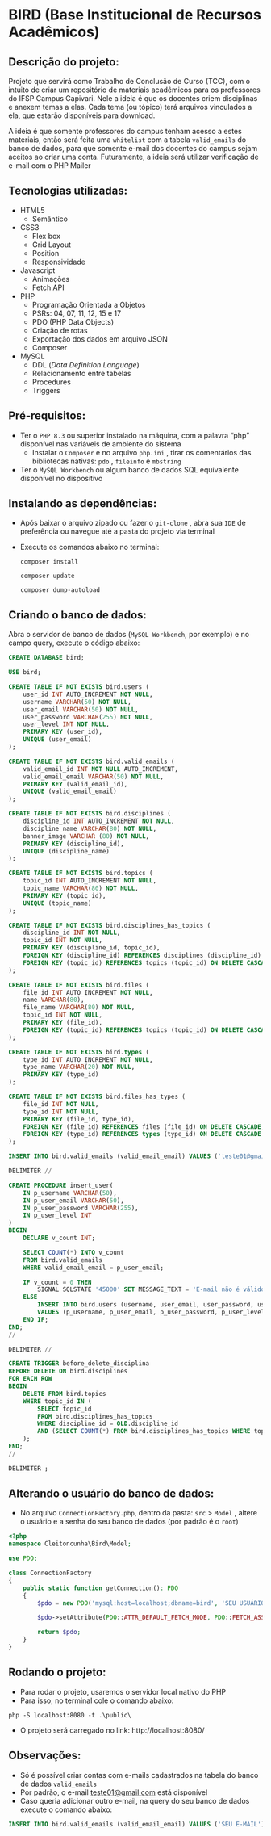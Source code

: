 # BIRD (Base Institucional de Recursos Acadêmicos)

## Descrição do projeto:

Projeto que servirá como Trabalho de Conclusão de Curso (TCC), com o intuito de criar um repositório de materiais acadêmicos para os professores do IFSP Campus Capivari. Nele a ideia é que os docentes criem disciplinas e anexem temas a elas. Cada tema (ou tópico) terá arquivos vinculados a ela, que estarão disponíveis para download.

A ideia é que somente professores do campus tenham acesso a estes materiais, então será feita uma `whitelist` com a tabela `valid_emails` do banco de dados, para que somente e-mail dos docentes do campus sejam aceitos ao criar uma conta. Futuramente, a ideia será utilizar verificação de e-mail com o PHP Mailer

## Tecnologias utilizadas:

- HTML5
    - Semântico
- CSS3
    - Flex box
    - Grid Layout
    - Position
    - Responsividade
- Javascript
    - Animações
    - Fetch API
- PHP
    - Programação Orientada a Objetos
    - PSRs: 04, 07, 11, 12, 15 e 17
    - PDO (PHP Data Objects)
    - Criação de rotas
    - Exportação dos dados em arquivo JSON
    - Composer
- MySQL
    - DDL (*Data Definition Language*)
    - Relacionamento entre tabelas
    - Procedures
    - Triggers

## Pré-requisitos:

- Ter o `PHP 8.3` ou superior instalado na máquina, com a palavra “php” disponível nas variáveis de ambiente do sistema
    - Instalar o `Composer` e no arquivo `php.ini` , tirar os comentários das bibliotecas nativas: `pdo` , `fileinfo` e `mbstring`
- Ter o `MySQL Workbench` ou algum banco de dados SQL equivalente disponível no dispositivo

## Instalando as dependências:

- Após baixar o arquivo zipado ou fazer o `git-clone` , abra sua `IDE` de preferência ou navegue até a pasta do projeto via terminal
- Execute os comandos abaixo no terminal:

    ```
    composer install 
    
    composer update
    
    composer dump-autoload
    ```


## Criando o banco de dados:

Abra o servidor de banco de dados (`MySQL Workbench`, por exemplo) e no campo query, execute o código abaixo:

```sql
CREATE DATABASE bird;

USE bird;

CREATE TABLE IF NOT EXISTS bird.users (
    user_id INT AUTO_INCREMENT NOT NULL,
    username VARCHAR(50) NOT NULL, 
    user_email VARCHAR(50) NOT NULL,
    user_password VARCHAR(255) NOT NULL,
    user_level INT NOT NULL,
    PRIMARY KEY (user_id),
    UNIQUE (user_email)
);

CREATE TABLE IF NOT EXISTS bird.valid_emails (
    valid_email_id INT NOT NULL AUTO_INCREMENT,
    valid_email_email VARCHAR(50) NOT NULL,
    PRIMARY KEY (valid_email_id),
    UNIQUE (valid_email_email)
);

CREATE TABLE IF NOT EXISTS bird.disciplines (
    discipline_id INT AUTO_INCREMENT NOT NULL,
    discipline_name VARCHAR(80) NOT NULL,
    banner_image VARCHAR (80) NOT NULL,
    PRIMARY KEY (discipline_id),
    UNIQUE (discipline_name)
);

CREATE TABLE IF NOT EXISTS bird.topics (
    topic_id INT AUTO_INCREMENT NOT NULL,
    topic_name VARCHAR(80) NOT NULL,
    PRIMARY KEY (topic_id),
    UNIQUE (topic_name)
);

CREATE TABLE IF NOT EXISTS bird.disciplines_has_topics (
    discipline_id INT NOT NULL,
    topic_id INT NOT NULL,
    PRIMARY KEY (discipline_id, topic_id),
    FOREIGN KEY (discipline_id) REFERENCES disciplines (discipline_id) ON DELETE CASCADE,
    FOREIGN KEY (topic_id) REFERENCES topics (topic_id) ON DELETE CASCADE
);

CREATE TABLE IF NOT EXISTS bird.files (
    file_id INT AUTO_INCREMENT NOT NULL,
    name VARCHAR(80),
    file_name VARCHAR(80) NOT NULL,
    topic_id INT NOT NULL,
    PRIMARY KEY (file_id),
    FOREIGN KEY (topic_id) REFERENCES topics (topic_id) ON DELETE CASCADE
);

CREATE TABLE IF NOT EXISTS bird.types (
    type_id INT AUTO_INCREMENT NOT NULL,
    type_name VARCHAR(20) NOT NULL,
    PRIMARY KEY (type_id)
);

CREATE TABLE IF NOT EXISTS bird.files_has_types (
    file_id INT NOT NULL,
    type_id INT NOT NULL,
    PRIMARY KEY (file_id, type_id),
    FOREIGN KEY (file_id) REFERENCES files (file_id) ON DELETE CASCADE,
    FOREIGN KEY (type_id) REFERENCES types (type_id) ON DELETE CASCADE
);

INSERT INTO bird.valid_emails (valid_email_email) VALUES ('teste01@gmail.com');

DELIMITER //

CREATE PROCEDURE insert_user(
    IN p_username VARCHAR(50),
    IN p_user_email VARCHAR(50),
    IN p_user_password VARCHAR(255),
    IN p_user_level INT
)
BEGIN
    DECLARE v_count INT;

    SELECT COUNT(*) INTO v_count
    FROM bird.valid_emails
    WHERE valid_email_email = p_user_email;

    IF v_count = 0 THEN
        SIGNAL SQLSTATE '45000' SET MESSAGE_TEXT = 'E-mail não é válido';
    ELSE
        INSERT INTO bird.users (username, user_email, user_password, user_level)
        VALUES (p_username, p_user_email, p_user_password, p_user_level);
    END IF;
END;
//

DELIMITER //

CREATE TRIGGER before_delete_disciplina
BEFORE DELETE ON bird.disciplines
FOR EACH ROW
BEGIN
    DELETE FROM bird.topics 
    WHERE topic_id IN (
        SELECT topic_id 
        FROM bird.disciplines_has_topics 
        WHERE discipline_id = OLD.discipline_id
        AND (SELECT COUNT(*) FROM bird.disciplines_has_topics WHERE topic_id = topics.topic_id) = 1
    );
END;
//

DELIMITER ;
```

## Alterando o usuário do banco de dados:

- No arquivo `ConnectionFactory.php`, dentro da pasta: `src` > `Model` , altere o usuário e a senha do seu banco de dados (por padrão é o `root`)

```php
<?php
namespace Cleitoncunha\Bird\Model;

use PDO;

class ConnectionFactory
{
    public static function getConnection(): PDO
    {
        $pdo = new PDO('mysql:host=localhost;dbname=bird', 'SEU USUÁRIO', 'SUA SENHA');

        $pdo->setAttribute(PDO::ATTR_DEFAULT_FETCH_MODE, PDO::FETCH_ASSOC);

        return $pdo;
    }
}
```

## Rodando o projeto:

- Para rodar o projeto, usaremos o servidor local nativo do PHP
- Para isso, no terminal cole o comando abaixo:

```
php -S localhost:8080 -t .\public\
```

- O projeto será carregado no link: http://localhost:8080/

## Observações:

- Só é possível criar contas com e-mails cadastrados na tabela do banco de dados `valid_emails`
- Por padrão, o e-mail [teste01@gmail.com](mailto:teste01@gmail.com) está disponível
- Caso queria adicionar outro e-mail, na query do seu banco de dados execute o comando abaixo:

```sql
INSERT INTO bird.valid_emails (valid_email_email) VALUES ('SEU E-MAIL');
```